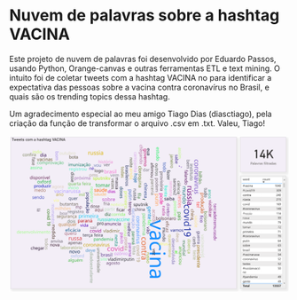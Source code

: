 # Nuvem de palavras sobre a hashtag VACINA

Este projeto de nuvem de palavras foi desenvolvido por Eduardo Passos, usando Python, Orange-canvas e outras ferramentas ETL e text mining. O intuito foi de coletar tweets com a hashtag VACINA no para identificar a expectativa das pessoas sobre a vacina contra coronavírus no Brasil, e quais são os trending topics dessa hashtag.

Um agradecimento especial ao meu amigo Tiago Dias (diasctiago), pela criação da função de transformar o arquivo .csv em .txt. 
Valeu, Tiago!

<img src="export/word_cloud.png">
